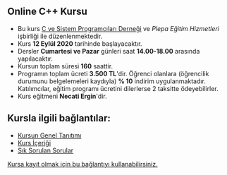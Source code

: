 ## Online C++ Kursu

+ Bu kurs [C ve Sistem Programcıları Derneği](http://www.csystem.org/) ve _Plepa Eğitim Hizmetleri_ işbirliği ile düzenlenmektedir.
+ Kurs __12 Eylül 2020__ tarihinde başlayacaktır.
+ Dersler __Cumartesi ve Pazar__ günleri saat __14.00-18.00__ arasında yapılacaktır.
+ Kursun toplam süresi __160__ saattir.
+ Programın toplam ücreti **3.500 TL**'dir. Öğrenci olanlara (öğrencilik durumunu belgelemeleri kaydıyla) **% 10** indirim uygulanmaktadır. Katılımcılar, eğitim programı ücretini dilerlerse 2 taksitte ödeyebilirler.
+ Kurs eğitmeni **Necati Ergin**'dir.

## Kursla ilgili bağlantılar:
+ [Kursun Genel Tanıtımı](https://github.com/CSD-1993/Online-Cplusplus-Kursu/blob/master/kurs-tanıtımı.md)
+ [Kurs İçeriği](https://github.com/CSD-1993/Online-Cplusplus-Kursu/blob/master/kurs-icerigi.md)
+ [Sık Sorulan Sorular](https://github.com/CSD-1993/Online-Cplusplus-Kursu/edit/master/sss.md)

[Kursa kayıt olmak için bu bağlantıyı kullanabilirsiniz.](https://us02web.zoom.us/meeting/register/tZIufumqqDopG9FiVZvOJXKkhQYGvYXAPN4p)
